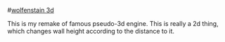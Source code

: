 #[wolfenstain 3d](https://nottgy.github.io/einstain/wolfenstain3D/microThing)

This is my remake of famous pseudo-3d engine.
This is really a 2d thing, which changes wall height according to the distance to it.
